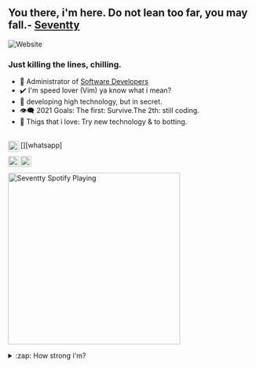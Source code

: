 ## You there, i'm here. Do not lean too far, you may fall.- [Seventty](www.github.com/Seventty)

![Website](https://img.shields.io/website?up_message=Software%20Developers&url=https%3A%2F%2Fwww.youtube.com%2Fchannel%2FUCmJN2QqO9E9uYZue5zMlniQ)

### Just killing the lines, chilling.

- 👑 Administrator of [Software Developers][softdevsws]
- ✔️ I'm speed lover (Vim) ya know what i mean?
- 🚧 developing high technology, but in secret.
- 👁️‍🗨️ 2021 Goals: The first: Survive.The 2th: still coding.
- 🤍 Thigs that i love: Try new technology & to botting.

<br/>
[<img align="left" alt="my contact | ws" width="22px" src="https://cdn.jsdelivr.net/npm/simple-icons@v3/icons/whatsapp.svg" />][whatsapp]

[<img align="left" alt="my contact | tg" width="22px" src="https://cdn.jsdelivr.net/npm/simple-icons@v3/icons/telegram.svg" />][telegram]

[<img align="left" alt="SoftDevs | YouTube" width="22px" src="https://cdn.jsdelivr.net/npm/simple-icons@v3/icons/youtube.svg" />][youtube]
<br/>
<br/>
[<img src="https://now-playing-codestackr.vercel.app/api/spotify-playing" alt="Seventty Spotify Playing" width="350" />](https://open.spotify.com/playlist/6eyPkbnj6umhnPbAx2CC61?si=ib104ioUREmUMkLyAW4MMw)



<details>
  <summary>:zap: How strong i'm?</summary>

  <img align="left" alt="Seventty's github status" src="https://github-readme-stats.codestackr.vercel.app/api?username=Seventty&show_icons=true&theme=gruvbox" />
  <img align="left" alt="Seventty's github status" src="https://github-readme-stats.vercel.app/api/top-langs/?username=Seventty&layout=compact&theme=gruvbox" />
<br />
<br />


</details>



[youtube]: https://www.youtube.com/channel/UCmJN2QqO9E9uYZue5zMlniQ

[whatsapp]: https://api.whatsapp.com/send/?phone=18295567199&text=i+got+u+from+github&app_absent=0

[softdevsws]: https://chat.whatsapp.com/Fs3wC5XTxDLFEHfAr6FDyU

[telegram]: https://t.me/ZeroSeventty
